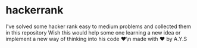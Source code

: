 # hackerrank
I've solved some hacker rank easy to medium problems and collected them in this repository 
Wish this would help some one learning a new idea or implement a new way of thinking into his code ❤\n
made with ❤ by A.Y.S
